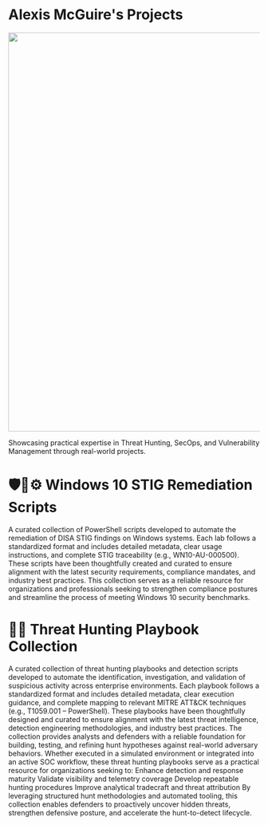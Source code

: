 # Alexis McGuire's Projects

<p align="center">
<img width="1200" height="800" alt="image" src="https://github.com/user-attachments/assets/5c1f11b0-f1e5-41a9-8acb-3212ca198312" />
</p>


Showcasing practical expertise in Threat Hunting, SecOps, and Vulnerability Management through real-world projects.
# #

# 🛡️🧰⚙️ Windows 10 STIG Remediation Scripts 

A curated collection of PowerShell scripts developed to automate the remediation of DISA STIG findings on Windows systems. Each lab follows a standardized format and includes detailed metadata, clear usage instructions, and complete STIG traceability (e.g., WN10-AU-000500). These scripts have been thoughtfully created and curated to ensure alignment with the latest security requirements, compliance mandates, and industry best practices.
This collection serves as a reliable resource for organizations and professionals seeking to strengthen compliance postures and streamline the process of meeting Windows 10 security benchmarks.
# #

# 🕵️‍♂️ Threat Hunting Playbook Collection

A curated collection of threat hunting playbooks and detection scripts developed to automate the identification, investigation, and validation of suspicious activity across enterprise environments. Each playbook follows a standardized format and includes detailed metadata, clear execution guidance, and complete mapping to relevant MITRE ATT&CK techniques (e.g., T1059.001 – PowerShell).
These playbooks have been thoughtfully designed and curated to ensure alignment with the latest threat intelligence, detection engineering methodologies, and industry best practices. The collection provides analysts and defenders with a reliable foundation for building, testing, and refining hunt hypotheses against real-world adversary behaviors.
Whether executed in a simulated environment or integrated into an active SOC workflow, these threat hunting playbooks serve as a practical resource for organizations seeking to:
Enhance detection and response maturity
Validate visibility and telemetry coverage
Develop repeatable hunting procedures
Improve analytical tradecraft and threat attribution 
By leveraging structured hunt methodologies and automated tooling, this collection enables defenders to proactively uncover hidden threats, strengthen defensive posture, and accelerate the hunt-to-detect lifecycle.